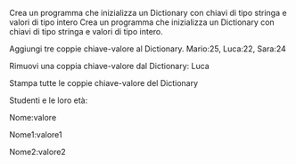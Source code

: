 Crea un programma che inizializza un Dictionary con chiavi di tipo stringa e valori di tipo intero
Crea un programma che inizializza un Dictionary con chiavi di tipo stringa e valori di tipo intero.

Aggiungi tre coppie chiave-valore al Dictionary. Mario:25, Luca:22, Sara:24

Rimuovi una coppia chiave-valore dal Dictionary: Luca

Stampa tutte le coppie chiave-valore del Dictionary

Studenti e le loro età:

Nome:valore

Nome1:valore1

Nome2:valore2
